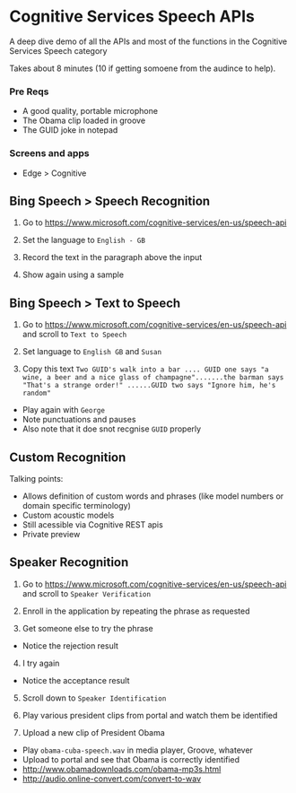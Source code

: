 # Cognitive Services Speech APIs
A deep dive demo of all the APIs and most of the functions in the Cognitive Services Speech category

Takes about 8 minutes (10 if getting somoene from the audince to help).

### Pre Reqs
* A good quality, portable microphone
* The Obama clip loaded in groove
* The GUID joke in notepad

### Screens and apps
* Edge > Cognitive

## Bing Speech > Speech Recognition
1. Go to https://www.microsoft.com/cognitive-services/en-us/speech-api

2. Set the language to `English - GB`

3. Record the text in the paragraph above the input

4. Show again using a sample

## Bing Speech > Text to Speech
1. Go to https://www.microsoft.com/cognitive-services/en-us/speech-api and scroll to `Text to Speech`

2. Set language to `English GB` and `Susan`

3. Copy this text `Two GUID's walk into a bar .... GUID one says "a wine, a beer and a nice glass of champagne".......the barman says "That's a strange order!" ......GUID two says "Ignore him, he's random"`
  * Play again with `George`
  * Note punctuations and pauses
  * Also note that it doe snot recgnise `GUID` properly
  
## Custom Recognition
Talking points:
* Allows definition of custom words and phrases (like model numbers or domain specific terminology)
* Custom acoustic models
* Still acessible via Cognitive REST apis
* Private preview

## Speaker Recognition
1. Go to https://www.microsoft.com/cognitive-services/en-us/speech-api and scroll to `Speaker Verification`

2. Enroll in the application by repeating the phrase as requested

3. Get someone else to try the phrase
  * Notice the rejection result
  
4. I try again
  * Notice the acceptance result
  
5. Scroll down to `Speaker Identification`

6. Play various president clips from portal and watch them be identified

7. Upload a new clip of President Obama
  * Play `obama-cuba-speech.wav` in media player, Groove, whatever
  * Upload to portal and see that Obama is correctly identified
  * http://www.obamadownloads.com/obama-mp3s.html
  * http://audio.online-convert.com/convert-to-wav
